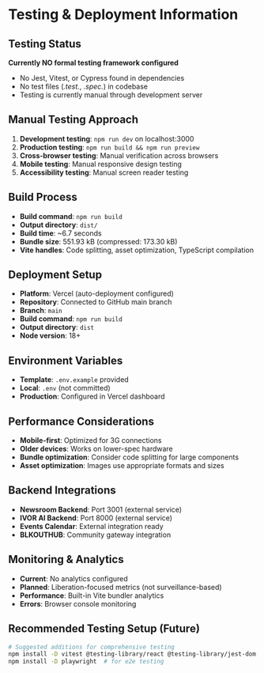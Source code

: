 # Testing & Deployment Information

## Testing Status
**Currently NO formal testing framework configured**
- No Jest, Vitest, or Cypress found in dependencies
- No test files (*.test.*, *.spec.*) in codebase
- Testing is currently manual through development server

## Manual Testing Approach
1. **Development testing**: `npm run dev` on localhost:3000
2. **Production testing**: `npm run build && npm run preview`
3. **Cross-browser testing**: Manual verification across browsers
4. **Mobile testing**: Manual responsive design testing
5. **Accessibility testing**: Manual screen reader testing

## Build Process
- **Build command**: `npm run build`
- **Output directory**: `dist/`
- **Build time**: ~6.7 seconds
- **Bundle size**: 551.93 kB (compressed: 173.30 kB)
- **Vite handles**: Code splitting, asset optimization, TypeScript compilation

## Deployment Setup
- **Platform**: Vercel (auto-deployment configured)
- **Repository**: Connected to GitHub main branch
- **Branch**: `main` 
- **Build command**: `npm run build`
- **Output directory**: `dist`
- **Node version**: 18+

## Environment Variables
- **Template**: `.env.example` provided
- **Local**: `.env` (not committed)
- **Production**: Configured in Vercel dashboard

## Performance Considerations
- **Mobile-first**: Optimized for 3G connections
- **Older devices**: Works on lower-spec hardware
- **Bundle optimization**: Consider code splitting for large components
- **Asset optimization**: Images use appropriate formats and sizes

## Backend Integrations
- **Newsroom Backend**: Port 3001 (external service)
- **IVOR AI Backend**: Port 8000 (external service) 
- **Events Calendar**: External integration ready
- **BLKOUTHUB**: Community gateway integration

## Monitoring & Analytics
- **Current**: No analytics configured
- **Planned**: Liberation-focused metrics (not surveillance-based)
- **Performance**: Built-in Vite bundler analytics
- **Errors**: Browser console monitoring

## Recommended Testing Setup (Future)
```bash
# Suggested additions for comprehensive testing
npm install -D vitest @testing-library/react @testing-library/jest-dom
npm install -D playwright  # for e2e testing
```